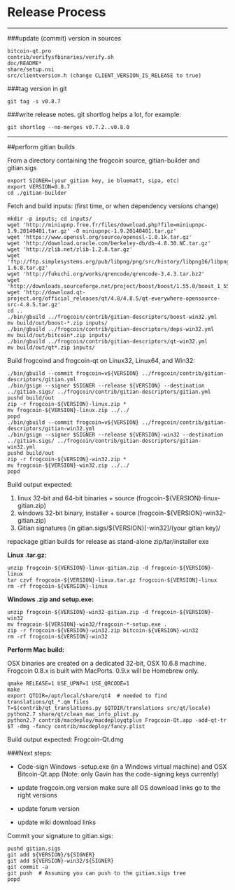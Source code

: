 Release Process
====================

* * *

###update (commit) version in sources


	bitcoin-qt.pro
	contrib/verifysfbinaries/verify.sh
	doc/README*
	share/setup.nsi
	src/clientversion.h (change CLIENT_VERSION_IS_RELEASE to true)

###tag version in git

	git tag -s v0.8.7

###write release notes. git shortlog helps a lot, for example:

	git shortlog --no-merges v0.7.2..v0.8.0

* * *

##perform gitian builds

 From a directory containing the frogcoin source, gitian-builder and gitian.sigs
  
	export SIGNER=(your gitian key, ie bluematt, sipa, etc)
	export VERSION=0.8.7
	cd ./gitian-builder

 Fetch and build inputs: (first time, or when dependency versions change)

	mkdir -p inputs; cd inputs/
	wget 'http://miniupnp.free.fr/files/download.php?file=miniupnpc-1.9.20140401.tar.gz' -O miniupnpc-1.9.20140401.tar.gz'
	wget 'https://www.openssl.org/source/openssl-1.0.1k.tar.gz'
	wget 'http://download.oracle.com/berkeley-db/db-4.8.30.NC.tar.gz'
	wget 'http://zlib.net/zlib-1.2.8.tar.gz'
	wget 'ftp://ftp.simplesystems.org/pub/libpng/png/src/history/libpng16/libpng-1.6.8.tar.gz'
	wget 'http://fukuchi.org/works/qrencode/qrencode-3.4.3.tar.bz2'
	wget 'http://downloads.sourceforge.net/project/boost/boost/1.55.0/boost_1_55_0.tar.bz2'
	wget 'http://download.qt-project.org/official_releases/qt/4.8/4.8.5/qt-everywhere-opensource-src-4.8.5.tar.gz'
	cd ..
	./bin/gbuild ../frogcoin/contrib/gitian-descriptors/boost-win32.yml
	mv build/out/boost-*.zip inputs/
	./bin/gbuild ../frogcoin/contrib/gitian-descriptors/deps-win32.yml
	mv build/out/bitcoin*.zip inputs/
	./bin/gbuild ../frogcoin/contrib/gitian-descriptors/qt-win32.yml
	mv build/out/qt*.zip inputs/

 Build frogcoind and frogcoin-qt on Linux32, Linux64, and Win32:
  
	./bin/gbuild --commit frogcoin=v${VERSION} ../frogcoin/contrib/gitian-descriptors/gitian.yml
	./bin/gsign --signer $SIGNER --release ${VERSION} --destination ../gitian.sigs/ ../frogcoin/contrib/gitian-descriptors/gitian.yml
	pushd build/out
	zip -r frogcoin-${VERSION}-linux.zip *
	mv frogcoin-${VERSION}-linux.zip ../../
	popd
	./bin/gbuild --commit frogcoin=v${VERSION} ../frogcoin/contrib/gitian-descriptors/gitian-win32.yml
	./bin/gsign --signer $SIGNER --release ${VERSION}-win32 --destination ../gitian.sigs/ ../frogcoin/contrib/gitian-descriptors/gitian-win32.yml
	pushd build/out
	zip -r frogcoin-${VERSION}-win32.zip *
	mv frogcoin-${VERSION}-win32.zip ../../
	popd

  Build output expected:

  1. linux 32-bit and 64-bit binaries + source (frogcoin-${VERSION}-linux-gitian.zip)
  2. windows 32-bit binary, installer + source (frogcoin-${VERSION}-win32-gitian.zip)
  3. Gitian signatures (in gitian.sigs/${VERSION}[-win32]/(your gitian key)/

repackage gitian builds for release as stand-alone zip/tar/installer exe

**Linux .tar.gz:**

	unzip frogcoin-${VERSION}-linux-gitian.zip -d frogcoin-${VERSION}-linux
	tar czvf frogcoin-${VERSION}-linux.tar.gz frogcoin-${VERSION}-linux
	rm -rf frogcoin-${VERSION}-linux

**Windows .zip and setup.exe:**

	unzip frogcoin-${VERSION}-win32-gitian.zip -d frogcoin-${VERSION}-win32
	mv frogcoin-${VERSION}-win32/frogcoin-*-setup.exe .
	zip -r frogcoin-${VERSION}-win32.zip bitcoin-${VERSION}-win32
	rm -rf frogcoin-${VERSION}-win32

**Perform Mac build:**

  OSX binaries are created on a dedicated 32-bit, OSX 10.6.8 machine.
  Frogcoin 0.8.x is built with MacPorts.  0.9.x will be Homebrew only.

	qmake RELEASE=1 USE_UPNP=1 USE_QRCODE=1
	make
	export QTDIR=/opt/local/share/qt4  # needed to find translations/qt_*.qm files
	T=$(contrib/qt_translations.py $QTDIR/translations src/qt/locale)
	python2.7 share/qt/clean_mac_info_plist.py
	python2.7 contrib/macdeploy/macdeployqtplus Frogcoin-Qt.app -add-qt-tr $T -dmg -fancy contrib/macdeploy/fancy.plist

 Build output expected: Frogcoin-Qt.dmg

###Next steps:

* Code-sign Windows -setup.exe (in a Windows virtual machine) and
  OSX Bitcoin-Qt.app (Note: only Gavin has the code-signing keys currently)

* update frogcoin.org version
  make sure all OS download links go to the right versions

* update forum version

* update wiki download links

Commit your signature to gitian.sigs:

	pushd gitian.sigs
	git add ${VERSION}/${SIGNER}
	git add ${VERSION}-win32/${SIGNER}
	git commit -a
	git push  # Assuming you can push to the gitian.sigs tree
	popd

